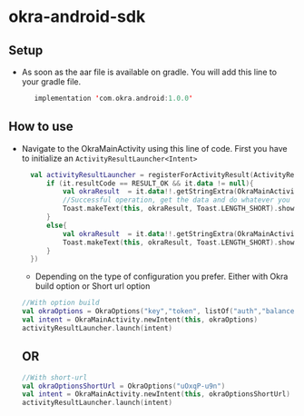 # okra-android-sdk

## Setup
- As soon as the aar file is available on gradle. You will add this line to your gradle file.

  ```kotlin
     implementation 'com.okra.android:1.0.0'
  ```
  
## How to use
- Navigate to the OkraMainActivity using this line of code. First you have to initialize an `ActivityResultLauncher<Intent>`

  ```kotlin
    val activityResultLauncher = registerForActivityResult(ActivityResultContracts.StartActivityForResult(), ActivityResultCallback {
        if (it.resultCode == RESULT_OK && it.data != null){
            val okraResult  = it.data!!.getStringExtra(OkraMainActivity.OKRA_RESULT)
            //Successful operation, get the data and do whatever you want with it.
            Toast.makeText(this, okraResult, Toast.LENGTH_SHORT).show()
        }
        else{
            val okraResult  = it.data!!.getStringExtra(OkraMainActivity.OKRA_RESULT)
            Toast.makeText(this, okraResult, Toast.LENGTH_SHORT).show()
        }
    })
  
  ```
  
  - Depending on the type of configuration you prefer. Either with Okra build option or Short url option
  
  ```kotlin
  //With option build
  val okraOptions = OkraOptions("key","token", listOf("auth","balance","identity","income", "transactions"),"dev","Kaysho")
  val intent = OkraMainActivity.newIntent(this, okraOptions)
  activityResultLauncher.launch(intent)
  ```
  ## OR
  
  ```kotlin
  //With short-url
  val okraOptionsShortUrl = OkraOptions("uOxqP-u9n")
  val intent = OkraMainActivity.newIntent(this, okraOptionsShortUrl)
  activityResultLauncher.launch(intent)
  
  ```
